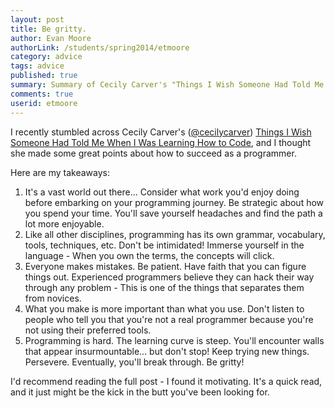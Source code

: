 ```yaml
---
layout: post
title: Be gritty.
author: Evan Moore
authorLink: /students/spring2014/etmoore
category: advice
tags: advice
published: true
summary: Summary of Cecily Carver's "Things I Wish Someone Had Told Me When I Was Learning How to Code"
comments: true
userid: etmoore
---
```


I recently stumbled across Cecily Carver's ([@cecilycarver](https://twitter.com/cecilycarver)) [Things I Wish Someone Had Told Me When I Was Learning How to Code](https://medium.com/learning-to-code/565fc9dcb329), and I thought she made some great points about how to succeed as a programmer.

Here are my takeaways:

1. It's a vast world out there... Consider what work you'd enjoy doing before embarking on your programming journey. Be strategic about how you spend your time. You'll save yourself headaches and find the path a lot more enjoyable.
2. Like all other disciplines, programming has its own grammar, vocabulary, tools, techniques, etc. Don't be intimidated! Immerse yourself in the language - When you own the terms, the concepts will click.
3. Everyone makes mistakes. Be patient. Have faith that you can figure things out. Experienced programmers believe they can hack their way through any problem - This is one of the things that separates them from novices.
4. What you make is more important than what you use. Don't listen to people who tell you that you're not a real programmer because you're not using their preferred tools.
5. Programming is hard. The learning curve is steep. You'll encounter walls that appear insurmountable... but don't stop! Keep trying new things. Persevere. Eventually, you'll break through. Be gritty!

I'd recommend reading the full post - I found it motivating. It's a quick read, and it just might be the kick in the butt you've been looking for.